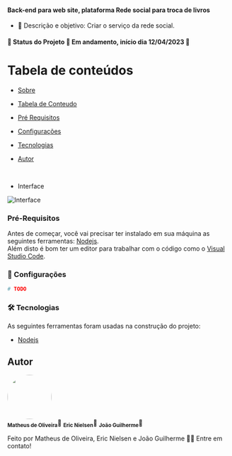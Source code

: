 #### Back-end para web site, plataforma Rede social para troca de livros

- 💬 Descrição e objetivo: Criar o serviço da rede social.

#### 🚧 Status do Projeto 🚀 Em andamento, início dia 12/04/2023 🚧

# Tabela de conteúdos

<!--ts-->

- [Sobre](#Descrição)
- [Tabela de Conteudo](#tabela-de-conteudo)
- [Pré Requisitos](#pre-requisitos)
- [Configurações](#Configurações)
- [Tecnologias](#tecnologias)
- [Autor](#autor)
  <!--te-->
  <br>

- Interface

![Interface](WIP)

### Pré-Requisitos

Antes de começar, você vai precisar ter instalado em sua máquina as seguintes ferramentas:
[Nodejs](https://nodejs.org/en/).<br>
Além disto é bom ter um editor para trabalhar com o código como o [Visual Studio Code](https://code.visualstudio.com/).

### 🎲 Configurações

```bash
# TODO

```

### 🛠 Tecnologias

As seguintes ferramentas foram usadas na construção do projeto:

- [Nodejs](https://nodejs.org/en/)

## Autor

<a href="https://www.linkedin.com/in/oliveiramatheux/">
<img style="border-radius: 50%;" src="https://media-exp1.licdn.com/dms/image/C4D03AQEN5MndpcR7Rg/profile-displayphoto-shrink_200_200/0/1613396219696?e=1626307200&v=beta&t=nmXKQ72UNHTEQtAwcbzL3oEs5e-W-I5k10lVxFfF9uQ" width="100px;" alt=""/>
<br/>
<sub><b>Matheus de Oliveira</b></sub></a>🚀
<sub><b>Eric Nielsen</b></sub></a>🚀
<sub><b>João Guilherme</b></sub></a>🚀

Feito por Matheus de Oliveira, Eric Nielsen e João Guilherme 👋🏽 Entre em contato!
